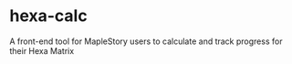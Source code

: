 # hexa-calc
A front-end tool for MapleStory users to calculate and track progress for their Hexa Matrix
